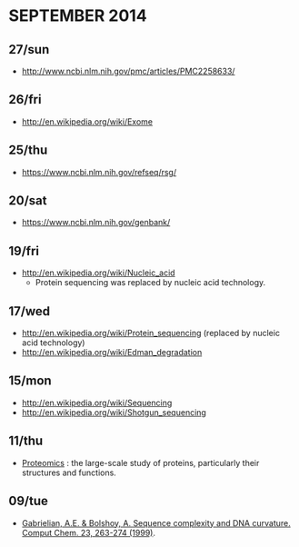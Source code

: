 # SEPTEMBER 2014

## 27/sun
- http://www.ncbi.nlm.nih.gov/pmc/articles/PMC2258633/

## 26/fri
- http://en.wikipedia.org/wiki/Exome

## 25/thu
- https://www.ncbi.nlm.nih.gov/refseq/rsg/

## 20/sat
- https://www.ncbi.nlm.nih.gov/genbank/

## 19/fri
- http://en.wikipedia.org/wiki/Nucleic_acid
   - Protein sequencing was replaced by nucleic acid technology.

## 17/wed
- http://en.wikipedia.org/wiki/Protein_sequencing (replaced by nucleic acid technology)
- http://en.wikipedia.org/wiki/Edman_degradation

## 15/mon
- http://en.wikipedia.org/wiki/Sequencing
- http://en.wikipedia.org/wiki/Shotgun_sequencing

## 11/thu
- [Proteomics](http://en.wikipedia.org/wiki/Proteomics) : the large-scale study of proteins, particularly their structures and functions.

## 09/tue
- [Gabrielian, A.E. & Bolshoy, A. Sequence complexity and DNA curvature. Comput Chem. 23, 263-274 (1999)](http://research.haifa.ac.il/~genom/Alex%27s_page/article.pdf).




